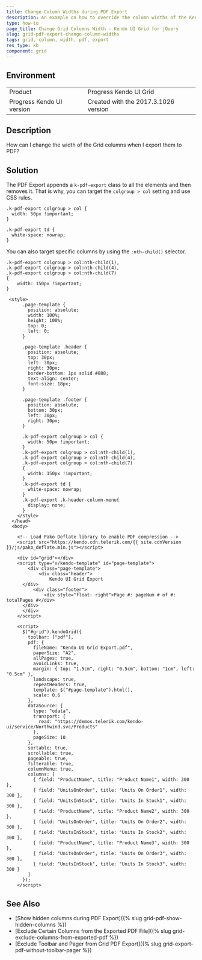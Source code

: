 ```yaml
---
title: Change Column Widths during PDF Export
description: An example on how to override the column widths of the Kendo UI Grid for PDF Export.
type: how-to
page_title: Change Grid Columns Width - Kendo UI Grid for jQuery
slug: grid-pdf-export-change-column-widths
tags: grid, column, width, pdf, export
res_type: kb
component: grid
---
```


## Environment

<table>
 <tr>
  <td>Product</td>
  <td>Progress Kendo UI Grid</td>
 </tr>
 <tr>
  <td>Progress Kendo UI version</td>
  <td>Created with the 2017.3.1026 version</td>
 </tr>
</table>

## Description

How can I change the width of the Grid columns when I export them to PDF?

## Solution

The PDF Export appends a `k-pdf-export` class to all the elements and then removes it. That is why, you can target the `colgroup > col` setting and use CSS rules.  

```
.k-pdf-export colgroup > col {
  width: 50px !important;        
}

.k-pdf-export td {
  white-space: nowrap;
}
```

You can also target specific columns by using the `:nth-child()` selector.

```
.k-pdf-export colgroup > col:nth-child(1),
.k-pdf-export colgroup > col:nth-child(4),
.k-pdf-export colgroup > col:nth-child(7)
{
    width: 150px !important;        
}
```

```dojo
 <style>
      .page-template {
        position: absolute;
        width: 100%;
        height: 100%;
        top: 0;
        left: 0;
      }

      .page-template .header {
        position: absolute;
        top: 30px;
        left: 30px;
        right: 30px;
        border-bottom: 1px solid #888;
        text-align: center;
        font-size: 18px;
      }

      .page-template .footer {
        position: absolute;
        bottom: 30px;
        left: 30px;
        right: 30px;
      }

      .k-pdf-export colgroup > col {
        width: 50px !important;        
      }
      .k-pdf-export colgroup > col:nth-child(1),
      .k-pdf-export colgroup > col:nth-child(4),
      .k-pdf-export colgroup > col:nth-child(7)
      {
        width: 150px !important;        
      }
      .k-pdf-export td {
        white-space: nowrap;
      }
      .k-pdf-export .k-header-column-menu{
        display: none;
      }
    </style>
  </head>
  <body>

    <!-- Load Pako Deflate library to enable PDF compression -->
    <script src="https://kendo.cdn.telerik.com/{{ site.cdnVersion }}/js/pako_deflate.min.js"></script>

    <div id="grid"></div>
    <script type="x/kendo-template" id="page-template">
    	<div class="page-template">
      		<div class="header">
          		Kendo UI Grid Export
      </div>
          <div class="footer">
              <div style="float: right">Page #: pageNum # of #: totalPages #</div>
      </div>
      </div>
    </script>

    <script>
      $("#grid").kendoGrid({
        toolbar: ["pdf"],
        pdf: {
          fileName: "Kendo UI Grid Export.pdf",
          paperSize: "A2",
          allPages: true,
          avoidLinks: true,
          margin: { top: "1.5cm", right: "0.5cm", bottom: "1cm", left: "0.5cm" },
          landscape: true,
          repeatHeaders: true,
          template: $("#page-template").html(),
          scale: 0.6
        },
        dataSource: {
          type: "odata",
          transport: {
            read: "https://demos.telerik.com/kendo-ui/service/Northwind.svc/Products"
          },
          pageSize: 10
        },
        sortable: true,
        scrollable: true,
        pageable: true,
        filterable: true,
        columnMenu: true,
        columns: [
          { field: "ProductName", title: "Product Name1", width: 300 },
          { field: "UnitsOnOrder", title: "Units On Order1", width: 300 },
          { field: "UnitsInStock", title: "Units In Stock1", width: 300 },
          { field: "ProductName", title: "Product Name2", width: 300 },
          { field: "UnitsOnOrder", title: "Units On Order2", width: 300 },
          { field: "UnitsInStock", title: "Units In Stock2", width: 300 },
          { field: "ProductName", title: "Product Name3", width: 300 },
          { field: "UnitsOnOrder", title: "Units On Order3", width: 300 },
          { field: "UnitsInStock", title: "Units In Stock3", width: 300 }
        ]
      });
    </script>
```

## See Also

* [Show hidden columns during PDF Export]({% slug grid-pdf-show-hidden-columns %})
* [Exclude Certain Columns from the Exported PDF File]({% slug grid-exclude-columns-from-exported-pdf %})
* [Exclude Toolbar and Pager from Grid PDF Export]({% slug grid-export-pdf-without-toolbar-pager %})
